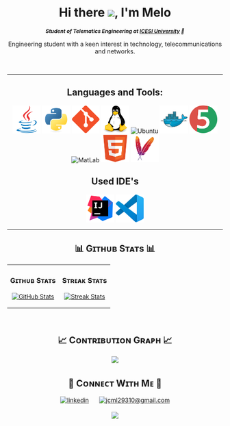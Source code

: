 

<h1 align="center">Hi there <img src="https://media.giphy.com/media/hvRJCLFzcasrR4ia7z/giphy.gif", width="35">, I'm Melo</h1>

<h3 align="center" style="font-size: 12px;">
  <i>Student of Telematics Engineering at 
    <a href="https://www.icesi.edu.co/">ICESI University</a> 🦾
  </i>
</h3>



<!--Start Intro-->

<p align = "center">Engineering student with a keen interest in technology, telecommunications and networks.</p>


<!--End Intro-->

</br>

<!--Start Technologies-->
<hr>
<div align="center">
    <h2 align="center">Languages and Tools:</h2>
    <div align="center">
        <img src="https://github.com/devicons/devicon/blob/master/icons/java/java-original.svg" alt="Java" width="65">
        <img src="https://github.com/devicons/devicon/blob/master/icons/python/python-original.svg" alt="Python" width="65">
        <img src="https://github.com/devicons/devicon/blob/master/icons/git/git-original.svg" alt="Git" width="65">
        <img src="https://github.com/devicons/devicon/blob/master/icons/linux/linux-original.svg" alt="Linux" width="65">
        <img src="https://user-images.githubusercontent.com/25181517/186884153-99edc188-e4aa-4c84-91b0-e2df260ebc33.png" alt="Ubuntu" width="65">
        <img src="https://github.com/devicons/devicon/blob/master/icons/docker/docker-original.svg" alt="Docker" width="65">
        <img src="https://github.com/devicons/devicon/blob/master/icons/junit/junit-original.svg" alt="JUnit" width="65">
        <img src="https://user-images.githubusercontent.com/25181517/192106593-610ee31c-995e-4f24-b8e1-0f18eead6fae.png" alt="MatLab" width="65"> 
        <img src="https://github.com/devicons/devicon/blob/master/icons/html5/html5-original.svg" alt="HTML" width="65">
        <img src="https://github.com/devicons/devicon/blob/master/icons/maven/maven-original.svg" alt="Maven" width="65">     
    </div>
    <h2 align="center">Used IDE's</h2>
    <div align="center">
        <img src="https://github.com/devicons/devicon/blob/master/icons/intellij/intellij-original.svg" alt="Intellij" width="65">
        <img src="https://github.com/devicons/devicon/blob/master/icons/vscode/vscode-original.svg" alt="VsCode" width="65">
    </div>
</div>
<hr>
<!--End Technologies-->

<!--Github stats Table--> 
<h2 align="center">📊 Gɪᴛʜᴜʙ Sᴛᴀᴛs 📊</h2>

<table width="100%">
  <tr>
    <td width="50%">
      <h3 align="center"><strong>Gɪᴛʜᴜʙ Sᴛᴀᴛs</strong></h3>
      <p align="center">
        <a href="https://github.com/Melo088">
          <img align="center" src="https://github-readme-stats.vercel.app/api?username=Melo088&count_private=true&show_icons=true&theme=nightowl" alt="GitHub Stats" />
        </a>
      </p>
    </td>
    <td width="50%">
      <h3 align="center"><strong>Sᴛʀᴇᴀᴋ Sᴛᴀᴛs</strong></h3>
      <p align="center">
        <a href="https://github.com/Melo088">
          <img align="center" src="https://streak-stats.demolab.com?user=Melo088&theme=nightowl" alt="Streak Stats" />
        </a>
      </p>
    </td>
  </tr>
</table>
<br />


<!--Contribution Graph-->
<h2 align="center">📈 Cᴏɴᴛʀɪʙᴜᴛɪᴏɴ Gʀᴀᴘʜ 📈</h2>
<div align="center">
    <img src="https://github-readme-activity-graph.vercel.app/graph?username=Melo088&bg_color=011627&color=79d3c3&line=c792ea&point=ffeb95&area=true&hide_border=false" border-radius="15">
</div>


<!--Contact Section--> 

<h2 align="center">🤝 Cᴏɴɴᴇᴄᴛ Wɪᴛʜ Mᴇ 🤝 </h2>
<div align="center">
 <a href="https://www.linkedin.com/in/juan-camilo-melo-8349a2214/" target="_blank" style="display: inline-block; margin-right: 10px;">
<img src=https://img.shields.io/badge/linkedin-%231E77B5.svg?&style=for-the-badge&logo=linkedin&logoColor=white alt=linkedin style="margin-bottom: 5px;" />
</a>

<a href="mailto:jcml29310@gmail.com" target="_blank" style="display: inline-block; margin-left: 10px;">
<img src="https://img.shields.io/badge/Gmail-D14836?style=for-the-badge&logo=gmail&logoColor=white" alt=jcml29310@gmail.com mail style="margin-bottom: 5px;" />
</a>
</div>

<!--Footer--> 
<p align="center">
  <img src="https://capsule-render.vercel.app/api?type=waving&color=gradient&height=65&section=footer"/>
</p>




